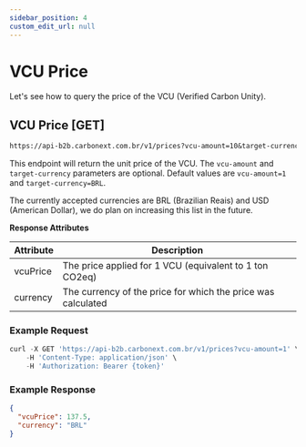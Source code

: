 ```yaml
---
sidebar_position: 4
custom_edit_url: null
---
```


# VCU Price

Let's see how to query the price of the VCU (Verified Carbon Unity).

## VCU Price [GET]

```md title="BASE URL"
https://api-b2b.carbonext.com.br/v1/prices?vcu-amount=10&target-currency=BRL
```

This endpoint will return the unit price of the VCU. The `vcu-amount` and `target-currency` parameters are optional. Default values are `vcu-amount=1` and `target-currency=BRL`.
	
The currently accepted currencies are BRL (Brazilian Reais) and USD (American Dollar), we do plan on increasing this list in the future.

**Response Attributes**

| Attribute | Description                                                  |
| --------- | ------------------------------------------------------------ |
| vcuPrice  | The price applied for 1 VCU (equivalent to 1 ton CO2eq)      |
| currency  | The currency of the price for which the price was calculated |

### Example Request

```javascript
curl -X GET 'https://api-b2b.carbonext.com.br/v1/prices?vcu-amount=1' \
    -H 'Content-Type: application/json' \
    -H 'Authorization: Bearer {token}'
```

### Example Response

```json
{
  "vcuPrice": 137.5,
  "currency": "BRL"
}
```
